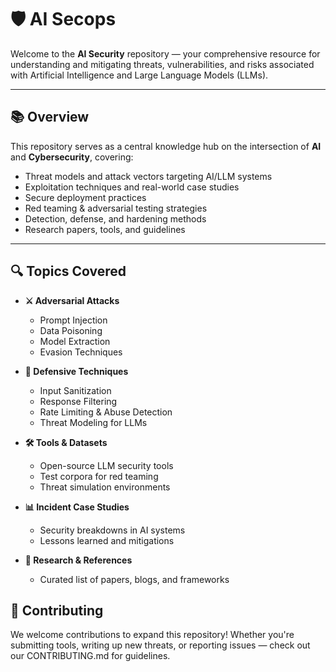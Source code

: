 # 🛡️ AI Secops

Welcome to the **AI Security** repository — your comprehensive resource for understanding and mitigating threats, vulnerabilities, and risks associated with Artificial Intelligence and Large Language Models (LLMs).

---

## 📚 Overview

This repository serves as a central knowledge hub on the intersection of **AI** and **Cybersecurity**, covering:

- Threat models and attack vectors targeting AI/LLM systems
- Exploitation techniques and real-world case studies
- Secure deployment practices
- Red teaming & adversarial testing strategies
- Detection, defense, and hardening methods
- Research papers, tools, and guidelines

---

## 🔍 Topics Covered

- **⚔️ Adversarial Attacks**
  - Prompt Injection
  - Data Poisoning
  - Model Extraction
  - Evasion Techniques

- **🔐 Defensive Techniques**
  - Input Sanitization
  - Response Filtering
  - Rate Limiting & Abuse Detection
  - Threat Modeling for LLMs

- **🛠️ Tools & Datasets**
  - Open-source LLM security tools
  - Test corpora for red teaming
  - Threat simulation environments

- **📊 Incident Case Studies**
  - Security breakdowns in AI systems
  - Lessons learned and mitigations

- **📄 Research & References**
  - Curated list of papers, blogs, and frameworks

## 🙋 Contributing
  We welcome contributions to expand this repository! Whether you're submitting tools, writing up new threats, or reporting issues — check out our CONTRIBUTING.md for guidelines.
